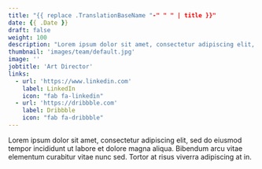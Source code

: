 ```yaml
---
title: "{{ replace .TranslationBaseName "-" " " | title }}"
date: {{ .Date }}
draft: false
weight: 100
description: "Lorem ipsum dolor sit amet, consectetur adipiscing elit, sed do eiusmod tempor incididunt ut labore et dolore magna aliqua."
thumbnail: 'images/team/default.jpg'
image: ''
jobtitle: 'Art Director'
links:
  - url: 'https://www.linkedin.com'
    label: LinkedIn
    icon: "fab fa-linkedin"
  - url: 'https://dribbble.com'
    label: Dribbble
    icon: "fab fa-dribbble"
---
```


Lorem ipsum dolor sit amet, consectetur adipiscing elit, sed do eiusmod tempor incididunt ut labore et dolore magna aliqua. Bibendum arcu vitae elementum curabitur vitae nunc sed. Tortor at risus viverra adipiscing at in.
